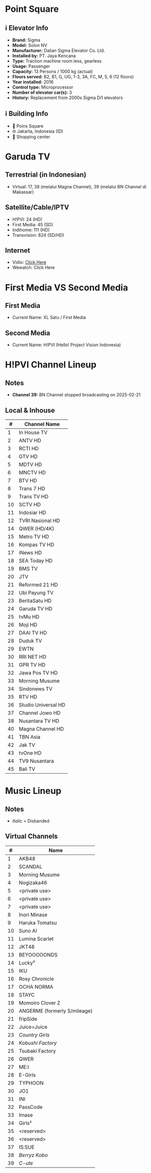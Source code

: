 # Point Square
## ℹ️ Elevator Info
* **Brand:** Sigma
* **Model:** Solon NV
* **Manufacturer:** Dalian Sigma Elevator Co. Ltd.
* **Installed by:** PT. Jaya Kencana
* **Type:** Traction machine room less, gearless
* **Usage:** Passenger
* **Capacity:** 13 Persons / 1000 kg (actual)
* **Floors served:** B2, B1, G, UG, 1-3, 3A, FC, M, 5, 6 (12 floors)
* **Year installed:** 2016
* **Control type:** Microprocessor
* **Number of elevator car(s):** 3
* **History:** Replacement from 2000s Sigma Di1 elevators
## ℹ️ Building Info
* 📍 Poins Square
* 🌐 Jakarta, Indonesia (ID)
* 🏢 Shopping center
# Garuda TV
## Terrestrial (in Indonesian)
* Virtual: 17, 38 (melalui Magna Channel), 39 (melalui BN Channel di Makassar)
## Satellite/Cable/IPTV
* H\!PVI: 24 (HD)
* First Media: 45 (SD)
* Indihome: 111 (HD)
* Transvision: 824 (SD/HD)
## Internet
* Vidio: [Click Here](https://www.vidio.com/live/18162-garuda-tv)
* Wewatch: Click Here
# First Media VS Second Media
## First Media
* Current Name: XL Satu / First Media
## Second Media
* Current Name: H\!PVI (Hello\! Project Vision Indonesia)
# H\!PVI Channel Lineup
## Notes
* **Channel 39:** BN Channel stopped broadcasting on 2025-02-21
## Local & Inhouse
\# | Channel Name
-- | --
1 | In House TV
2 | ANTV HD
3 | RCTI HD
4 | GTV HD
5 | MDTV HD
6 | MNCTV HD
7 | BTV HD
8 | Trans 7 HD
9 | Trans TV HD
10 | SCTV HD
11 | Indosiar HD
12 | TVRI Nasional HD
14 | QWER (HD\/4K)
15 | Metro TV HD
16 | Kompas TV HD
17 | iNews HD
18 | SEA Today HD
19 | BMS TV
20 | JTV
21 | Reformed 21 HD
22 | Ubi Payung TV
23 | BeritaSatu HD
24 | Garuda TV HD
25 | tvMu HD
26 | Moji HD
27 | DAAI TV HD
28 | Duduk TV
29 | EWTN
30 | RRI NET HD
31 | GPR TV HD
32 | Jawa Pos TV HD
33 | Morning Musume
34 | Sindonews TV
35 | RTV HD
36 | Studio Universal HD
37 | Channel Jowo HD
38 | Nusantara TV HD
40 | Magna Channel HD
41 | TBN Asia
42 | Jak TV
43 | tvOne HD
44 | TV9 Nusantara
45 | Bali TV
# Music Lineup
## Notes
* _Italic_ = Disbanded
## Virtual Channels
\# | Name
-- | --
1 | AKB48
2 | SCANDAL
3 | Morning Musume
4 | Nogizaka46
5 | \<private use\>
6 | \<private use\>
7 | \<private use\>
8 | Inori Minase
9 | Haruka Tomatsu
10 | Suno AI
11 | Lumina Scarlet
12 | JKT48
13 | BEYOOOOONDS
14 | Lucky²
15 | IKU
16 | Rosy Chronicle
17 | OCHA NORMA
18 | STAYC
19 | Momoiro Clover Z
20 | ANGERME (formerly S\/mileage)
21 | fripSide
22 | Juice=Juice
23 | _Country Girls_
24 | _Kobushi Factory_
25 | Tsubaki Factory
26 | QWER
27 | ME:I
28 | E-Girls
29 | TYPHOON
30 | JO1
31 | INI
32 | PassCode
33 | Imase
34 | Girls²
35 | \<reserved\>
36 | \<reserved\>
37 | IS:SUE
38 | _Berryz Kobo_
39 | _C-ute_
